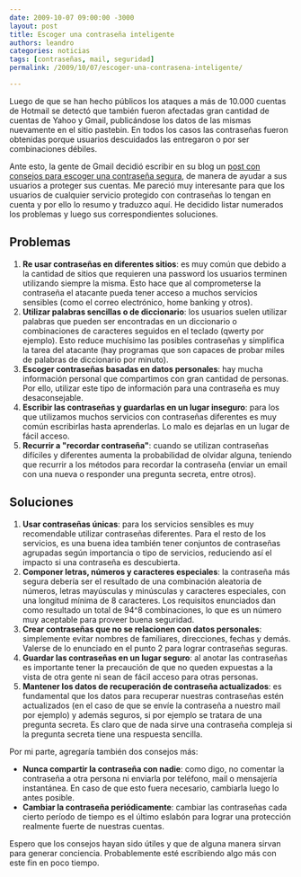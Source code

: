 ```yaml
---
date: 2009-10-07 09:00:00 -3000
layout: post
title: Escoger una contraseña inteligente
authors: leandro
categories: noticias
tags: [contraseñas, mail, seguridad]
permalink: /2009/10/07/escoger-una-contrasena-inteligente/

---
```


Luego de que se han hecho públicos los ataques a más de 10.000 cuentas de
Hotmail se detectó que también fueron afectadas gran cantidad de cuentas de
Yahoo y Gmail, publicándose los datos de las mismas nuevamente en el sitio
pastebin. En todos los casos las contraseñas fueron obtenidas porque usuarios
descuidados las entregaron o por ser combinaciones débiles. <!-- more -->

Ante esto, la gente de Gmail decidió escribir en su blog un
[post con consejos para escoger una contraseña segura](http://gmailblog.blogspot.com/2009/10/choosing-smart-password.html), de
manera de ayudar a sus usuarios a proteger sus cuentas. Me pareció muy
interesante para que los usuarios de cualquier servicio protegido con
contraseñas lo tengan en cuenta y por ello lo resumo y traduzco aquí. He
decidido listar numerados los problemas y luego sus correspondientes soluciones.

## Problemas

1. **Re usar contraseñas en diferentes sitios**: es muy común que debido a la
cantidad de sitios que requieren una password los usuarios terminen utilizando
siempre la misma. Esto hace que al comprometerse la contraseña el atacante pueda
tener acceso a muchos servicios sensibles (como el correo electrónico, home
banking y otros).
2. **Utilizar palabras sencillas o de diccionario**: los usuarios suelen
utilizar palabras que pueden ser encontradas en un diccionario o combinaciones
de caracteres seguidos en el teclado (qwerty por ejemplo). Esto reduce muchísimo
las posibles contraseñas y simplifica la tarea del atacante (hay programas que
son capaces de probar miles de palabras de diccionario por minuto).
3. **Escoger contraseñas basadas en datos personales**: hay mucha información
personal que compartimos con gran cantidad de personas. Por ello, utilizar este
tipo de información para una contraseña es muy desaconsejable.
4. **Escribir las contraseñas y guardarlas en un lugar inseguro**: para los que
utilizamos muchos servicios con contraseñas diferentes es muy común escribirlas
hasta aprenderlas. Lo malo es dejarlas en un lugar de fácil acceso.
5. **Recurrir a "recordar contraseña"**: cuando se utilizan contraseñas
difíciles y diferentes aumenta la probabilidad de olvidar alguna, teniendo que
recurrir a los métodos para recordar la contraseña (enviar un email con una
nueva o responder una pregunta secreta, entre otros).

## Soluciones

1. **Usar contraseñas únicas**: para los servicios sensibles es muy recomendable
utilizar contraseñas diferentes. Para el resto de los servicios, es una buena
idea también tener conjuntos de contraseñas agrupadas según importancia o tipo
de servicios, reduciendo así el impacto si una contraseña es descubierta.
2. **Componer letras, números y caracteres especiales**: la contraseña más
segura debería ser el resultado de una combinación aleatoria de números, letras
mayúsculas y minúsculas y caracteres especiales, con una longitud mínima de 8
caracteres. Los requisitos enunciados dan como resultado un total de 94^8
combinaciones, lo que es un número muy aceptable para proveer buena seguridad.
3. **Crear contraseñas que no se relacionen con datos personales**: simplemente
evitar nombres de familiares, direcciones, fechas y demás. Valerse de lo
enunciado en el punto 2 para lograr contraseñas seguras.
4. **Guardar las contraseñas en un lugar seguro**: al anotar las contraseñas es
importante tener la precaución de que no queden expuestas a la vista de otra
gente ni sean de fácil acceso para otras personas.
5. **Mantener los datos de recuperación de contraseña actualizados**: es
fundamental que los datos para recuperar nuestras contraseñas estén
actualizados (en el caso de que se envíe la contraseña a nuestro mail por
ejemplo) y además seguros, si por ejemplo se tratara de una pregunta secreta. Es
claro que de nada sirve una contraseña compleja si la pregunta secreta tiene una
respuesta sencilla.

Por mi parte, agregaría también dos consejos más:

* **Nunca compartir la contraseña con nadie**: como digo, no comentar la
contraseña a otra persona ni enviarla por teléfono, mail o mensajería
instantánea. En caso de que esto fuera necesario, cambiarla luego lo antes
posible.
* **Cambiar la contraseña periódicamente**: cambiar las contraseñas cada cierto
período de tiempo es el último eslabón para lograr una protección realmente
fuerte de nuestras cuentas.

Espero que los consejos hayan sido útiles y que de alguna manera sirvan para
generar conciencia. Probablemente esté escribiendo algo más con este fin en poco
tiempo.
